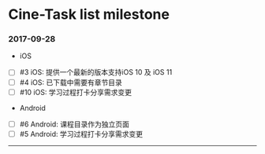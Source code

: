 # Cine-Task list milestone

### 2017-09-28

- iOS
- [ ]    #3 iOS: 提供一个最新的版本支持iOS 10 及 iOS 11
- [ ]    #4 iOS: 已下载中需要有章节目录 
- [ ]    #10 iOS: 学习过程打卡分享需求变更

- Android
- [ ]    #6 Android: 课程目录作为独立页面
- [ ]    #5 Android: 学习过程打卡分享需求变更

---
